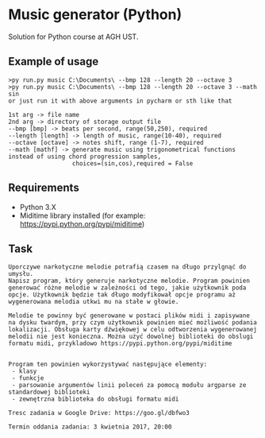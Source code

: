 # Music generator (Python)
Solution for Python course at AGH UST.

## Example of usage
```shell
>py run.py music C:\Documents\ --bmp 128 --length 20 --octave 3
>py run.py music C:\Documents\ --bmp 128 --length 20 --octave 3 --math sin
or just run it with above arguments in pycharm or sth like that
```
```
1st arg -> file name
2nd arg -> directory of storage output file
--bmp [bmp] -> beats per second, range(50,250), required
--length [length] -> length of music, range(10-40), required
--octave [octave] -> notes shift, range (1-7), required
--math [mathf] -> generate music using trigonometrical functions instead of using chord progression samples,
                  choices=(sin,cos),required = False
```
## Requirements
 - Python 3.X
 - Miditime library installed (for example: https://pypi.python.org/pypi/miditime)

## Task
```Programowanie w jezyku Python 2016/2017 zadanie 1
Uporczywe narkotyczne melodie potrafią czasem na długo przylgnąć do umysłu.
Napisz program, który generuje narkotyczne melodie. Program powinien generować różne melodie w zależności od tego, jakie użytkownik poda opcje. Użytkownik będzie tak długo modyfikował opcje programu aż wygenerowana melodia utkwi mu na stałe w głowie.

Melodie te powinny być generowane w postaci plików midi i zapisywane na dysku twardym, przy czym użytkownik powinien mieć możliwość podania lokalizacji. Obsługa karty dźwiękowej w celu odtworzenia wygenerowanej melodii nie jest konieczna. Można użyć dowolnej biblioteki do obslugi formatu midi, przykladowo https://pypi.python.org/pypi/miditime


Program ten powinien wykorzystywać następujące elementy:
 - klasy
 - funkcje
 - parsowanie argumentów linii poleceń za pomocą modułu argparse ze standardowej biblioteki
 - zewnętrzna biblioteka do obsługi formatu midi

Tresc zadania w Google Drive: https://goo.gl/dbfwo3

Termin oddania zadania: 3 kwietnia 2017, 20:00
```